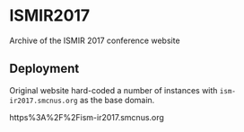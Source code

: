 # ISMIR2017

Archive of the ISMIR 2017 conference website

## Deployment

Original website hard-coded a number of instances with `ism-ir2017.smcnus.org`
as the base domain.

https%3A%2F%2Fism-ir2017.smcnus.org